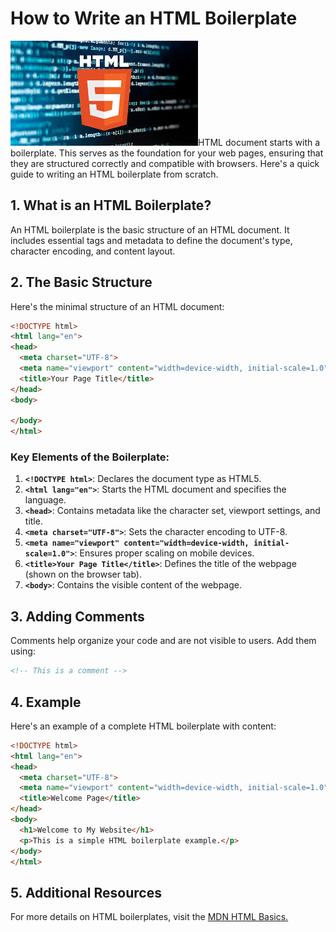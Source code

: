 # How to Write an HTML Boilerplate
![html](https://github.com/EdwardKim030391/intro-to-markdown-lab/blob/main/images.jpeg)HTML document starts with a boilerplate. This serves as the foundation for your web pages, ensuring that they are structured correctly and compatible with browsers. Here's a quick guide to writing an HTML boilerplate from scratch.

## 1. What is an HTML Boilerplate?
An HTML boilerplate is the basic structure of an HTML document. It includes essential tags and metadata to define the document's type, character encoding, and content layout.

## 2. The Basic Structure
Here's the minimal structure of an HTML document:

```html
<!DOCTYPE html>
<html lang="en">
<head>
  <meta charset="UTF-8">
  <meta name="viewport" content="width=device-width, initial-scale=1.0">
  <title>Your Page Title</title>
</head>
<body>
  
</body>
</html>
```

### Key Elements of the Boilerplate:
1. **`<!DOCTYPE html>`**: Declares the document type as HTML5.
2. **`<html lang="en">`**: Starts the HTML document and specifies the language.
3. **`<head>`**: Contains metadata like the character set, viewport settings, and title.
4. **`<meta charset="UTF-8">`**: Sets the character encoding to UTF-8.
5. **`<meta name="viewport" content="width=device-width, initial-scale=1.0">`**: Ensures proper scaling on mobile devices.
6. **`<title>Your Page Title</title>`**: Defines the title of the webpage (shown on the browser tab).
7. **`<body>`**: Contains the visible content of the webpage.

## 3. Adding Comments
Comments help organize your code and are not visible to users. Add them using:

```html
<!-- This is a comment -->
```

## 4. Example
Here's an example of a complete HTML boilerplate with content:

```html
<!DOCTYPE html>
<html lang="en">
<head>
  <meta charset="UTF-8">
  <meta name="viewport" content="width=device-width, initial-scale=1.0">
  <title>Welcome Page</title>
</head>
<body>
  <h1>Welcome to My Website</h1>
  <p>This is a simple HTML boilerplate example.</p>
</body>
</html>
```

## 5. Additional Resources
For more details on HTML boilerplates, visit the [MDN HTML Basics.](https://developer.mozilla.org/en-US/docs/Learn/Getting_started_with_the_web/HTML_basics)
